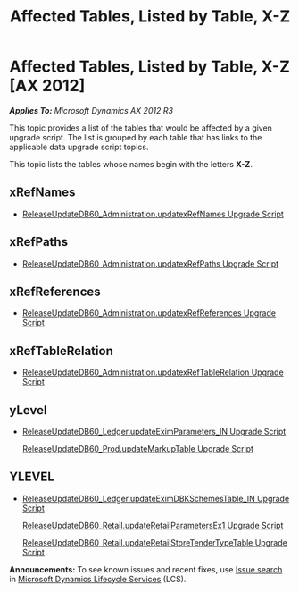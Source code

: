 ﻿---
title: Affected Tables, Listed by Table, X-Z
TOCTitle: X-Z, Affected Tables, Listed by Table
ms:assetid: 1d4aaed6-f406-45a0-bf61-c507913b2b56
ms:mtpsurl: https://msdn.microsoft.com/en-us/library/JJ837160(v=AX.60)
ms:contentKeyID: 49940389
ms.date: 05/18/2015
mtps_version: v=AX.60
---

# Affected Tables, Listed by Table, X-Z [AX 2012]


_**Applies To:** Microsoft Dynamics AX 2012 R3_

This topic provides a list of the tables that would be affected by a given upgrade script. The list is grouped by each table that has links to the applicable data upgrade script topics.

This topic lists the tables whose names begin with the letters **X-Z**.

## xRefNames

  -  
    [ReleaseUpdateDB60\_Administration.updatexRefNames Upgrade Script](releaseupdatedb60-administration-updatexrefnames-upgrade-script.md)

## xRefPaths

  -  
    [ReleaseUpdateDB60\_Administration.updatexRefPaths Upgrade Script](releaseupdatedb60-administration-updatexrefpaths-upgrade-script.md)

## xRefReferences

  -  
    [ReleaseUpdateDB60\_Administration.updatexRefReferences Upgrade Script](releaseupdatedb60-administration-updatexrefreferences-upgrade-script.md)

## xRefTableRelation

  -  
    [ReleaseUpdateDB60\_Administration.updatexRefTableRelation Upgrade Script](releaseupdatedb60-administration-updatexreftablerelation-upgrade-script.md)

## yLevel

  -  
    [ReleaseUpdateDB60\_Ledger.updateEximParameters\_IN Upgrade Script](releaseupdatedb60-ledger-updateeximparameters-in-upgrade-script.md)
    
    [ReleaseUpdateDB60\_Prod.updateMarkupTable Upgrade Script](releaseupdatedb60-prod-updatemarkuptable-upgrade-script.md)

## YLEVEL

  -  
    [ReleaseUpdateDB60\_Ledger.updateEximDBKSchemesTable\_IN Upgrade Script](releaseupdatedb60-ledger-updateeximdbkschemestable-in-upgrade-script.md)
    
    [ReleaseUpdateDB60\_Retail.updateRetailParametersEx1 Upgrade Script](releaseupdatedb60-retail-updateretailparametersex1-upgrade-script.md)
    
    [ReleaseUpdateDB60\_Retail.updateRetailStoreTenderTypeTable Upgrade Script](releaseupdatedb60-retail-updateretailstoretendertypetable-upgrade-script.md)

  
**Announcements:** To see known issues and recent fixes, use [Issue search](http://go.microsoft.com/fwlink/?linkid=389258) in [Microsoft Dynamics Lifecycle Services](http://go.microsoft.com/fwlink/?linkid=306505) (LCS).


